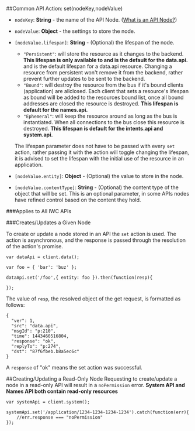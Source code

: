 ##Common API Action: set(nodeKey,nodeValue)
* `nodeKey`: **String** - the name of the API Node. ([What is an API Node?](../../resources.md))
* `nodeValue`: **Object** - the settings to store the node.
* `[nodeValue.lifespan]`: **String** - (Optional) the lifespan of the node.     
    * `"Persistent"`: will store the resource as it changes to the backend. **This lifespan is only available to  and is the default for the data.api.**
        and is the default lifespan for a data.api resource. Changing a resource from persistent won't remove it from the
        backend, rather prevent further updates to be sent to the backend.
    * `"Bound"`: will destroy the resource from the bus if it's bound clients (application) are allclosed. Each client that sets 
        a resource's lifespan as bound will be added to the resources bound list, once all bound addresses are closed the 
        resource is destroyed. **This lifespan is default for the names.api.**
    * `"Ephemeral"`: will keep the resource around as long as the bus is instantiated. When all connections to the bus
        close this resource is destroyed. **This lifespan is default for the intents.api and system.api.**
        
    The lifespan parameter does not have to be passed with every `set` action, rather passing it with the action will toggle
    changing the lifespan, it is advised to set the lifespan with the initial use of the resource in an application.
    
* `[nodeValue.entity]`: **Object** - (Optional) the value to store in the node. 
* `[nodeValue.contentType]`: **String** - (Optional) the content type of the object that will be set. This is an 
optional parameter, in some APIs nodes have refined control based on the content they hold.
 
###Applies to All IWC APIs

###Creates/Updates a Given Node
    
    
To create or update a node stored in an API the `set` action is used. The action is asynchronous, and the response is
passed through the resolution of the action's promise.

```
var dataApi = client.data();

var foo = { 'bar': 'buz' };

dataApi.set('/foo',{ entity: foo }).then(function(resp){

});
```

The value of `resp`, the resolved object of the get request, is formatted as follows:

```
{
  "ver": 1,
  "src": "data.api",
  "msgId": "p:210",
  "time": 1443460516804,
  "response": "ok",
  "replyTo": "p:274",
  "dst": "87f6fbeb.b8a5ec6c"
}
```

A `response` of "ok" means the set action was successful.

##Creating/Updating a Read-Only Node
Requesting to create/update a node in a read-only API will result in a `noPermission` error.
**System API and Names API both contain read-only resources**

```
var systemApi = client.system();

systemApi.set('/application/1234-1234-1234-1234').catch(function(err){
    //err.response === "noPermission"
});
```

